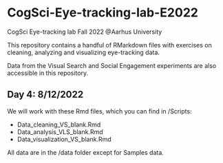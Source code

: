 # CogSci-Eye-tracking-lab-E2022
CogSci Eye-tracking lab Fall 2022 @Aarhus University

This repository contains a handful of RMarkdown files with exercises on cleaning, analyzing and visualizing eye-tracking data.

Data from the Visual Search and Social Engagement experiments are also accessible in this repository.

## Day 4: 8/12/2022

We will work with these Rmd files, which you can find in /Scripts:
- Data_cleaning_VS_blank.Rmd
- Data_analysis_VLS_blank.Rmd
- Data_visualization_VS_blank.Rmd

All data are in the /data folder except for Samples data.
